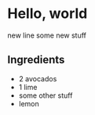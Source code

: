 # Hello, world

new line
some new stuff

## Ingredients

* 2 avocados
* 1 lime
* some other stuff
* lemon
